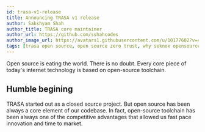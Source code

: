 ```yaml
---
id: trasa-v1-release
title: Announcing TRASA v1 release
author: Sakshyam Shah
author_title: TRASA core maintainer
author_url: https://github.com/sshahcodes
author_image_url: https://avatars1.githubusercontent.com/u/10177602?v=4
tags: [trasa open source, open source zero trust, why seknox opensourced trasa]
---
```


Open source is eating the world. There is no doubt. Every core piece of today's internet technology is based on open-source toolchain.

<!--truncate-->

## Humble begining

TRASA started out as a closed source project. But open source has been always a core element of our codebase. In fact, open-source toolchain has been always one of the competitive advantages that allowed us fast pace innovation and time to market.
